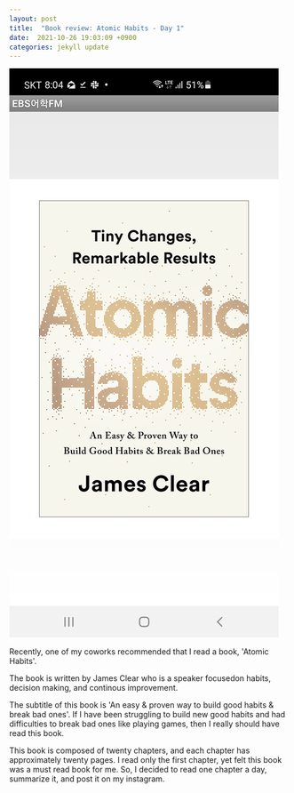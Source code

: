 ```yaml
---
layout: post
title:  "Book review: Atomic Habits - Day 1"
date:  2021-10-26 19:03:09 +0900 
categories: jekyll update
---
```


![](/img/atomichabit.jpg)

Recently, one of my coworks recommended that I read a book, 'Atomic Habits'.

The book is written by James Clear who is a speaker focusedon habits, decision making, and continous improvement.

The subtitle of this book is 'An easy & proven way to build good habits & break bad ones'. If I have been struggling to build new good habits and had difficulties to break bad ones like playing games, then I really should have read this book.

This book is composed of twenty chapters, and each chapter has approximately twenty pages. I read only the first chapter, yet felt this book was a must read book for me. So, I decided to read one chapter a day, summarize it, and post it on my instagram.
